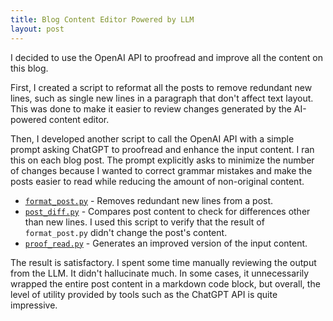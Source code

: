 ```yaml
---
title: Blog Content Editor Powered by LLM
layout: post
---
```


I decided to use the OpenAI API to proofread and improve all the content on this blog.

First, I created a script to reformat all the posts to remove redundant new lines, such as single new lines in a paragraph that don't affect text layout. This was done to make it easier to review changes generated by the AI-powered content editor.

Then, I developed another script to call the OpenAI API with a simple prompt asking ChatGPT to proofread and enhance the input content. I ran this on each blog post. The prompt explicitly asks to minimize the number of changes because I wanted to correct grammar mistakes and make the posts easier to read while reducing the amount of non-original content.

* [`format_post.py`](https://github.com/curlybracketshq/giovanni.curlybrackets.it/blob/03d2b30c/scripts/format_post.py) - Removes redundant new lines from a post.
* [`post_diff.py`](https://github.com/curlybracketshq/giovanni.curlybrackets.it/blob/03d2b30c/scripts/post_diff.py) - Compares post content to check for differences other than new lines. I used this script to verify that the result of `format_post.py` didn't change the post's content.
* [`proof_read.py`](https://github.com/curlybracketshq/giovanni.curlybrackets.it/blob/03d2b30c/scripts/proof_read.py) - Generates an improved version of the input content.

The result is satisfactory. I spent some time manually reviewing the output from the LLM. It didn't hallucinate much. In some cases, it unnecessarily wrapped the entire post content in a markdown code block, but overall, the level of utility provided by tools such as the ChatGPT API is quite impressive.
